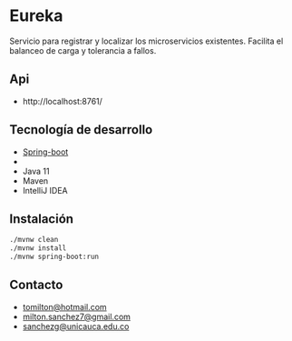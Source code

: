# Eureka

Servicio para registrar y localizar los microservicios existentes.
Facilita el balanceo de carga y tolerancia a fallos.

## Api

- http://localhost:8761/

## Tecnología de desarrollo
- [Spring-boot ](https://spring.io/projects/spring-boot)
- 
- Java 11
- Maven
- IntelliJ IDEA

## Instalación

```bash
./mvnw clean
./mvnw install
./mvnw spring-boot:run
```

## Contacto

- tomilton@hotmail.com
- milton.sanchez7@gmail.com
- sanchezg@unicauca.edu.co